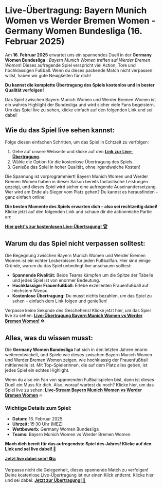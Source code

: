 # Live-Übertragung: Bayern Munich Women vs Werder Bremen Women - Germany Women Bundesliga (16. Februar 2025)

Am **16. Februar 2025** erwartet uns ein spannendes Duell in der **Germany Women Bundesliga** : _Bayern Munich Women_ treffen auf _Werder Bremen Women_! Dieses aufregende Spiel verspricht viel Action, Tore und hochklassigen Fußball. Wenn du dieses packende Match nicht verpassen willst, haben wir gute Neuigkeiten für dich!

**Du kannst die komplette Übertragung des Spiels kostenlos und in bester Qualität verfolgen!**

Das Spiel zwischen Bayern Munich Women und Werder Bremen Women ist ein wahres Highlight der Bundesliga und wird sicher viele Fans begeistern. Um das Spiel live zu sehen, klicke einfach auf den folgenden Link und sei dabei!

## Wie du das Spiel live sehen kannst:

Folge diesen einfachen Schritten, um das Spiel in Echtzeit zu verfolgen:

1. Gehe auf unsere Webseite und klicke auf den [**Link zur Live-Übertragung**](https://tinyurl.com/livestreamfreeo?st=Bayern+Munich+Women+vs+Werder+Bremen+Wom&si=ghc).
2. Wähle die Option für die kostenlose Übertragung des Spiels.
3. Genieße das Spiel in hoher Qualität, ohne irgendwelche Kosten!

Die Spannung ist vorprogrammiert! Bayern Munich Women und Werder Bremen Women haben in dieser Saison bereits fantastische Leistungen gezeigt, und dieses Spiel wird sicher eine aufregende Auseinandersetzung. Wer wird am Ende als Sieger vom Platz gehen? Du kannst es herausfinden – ganz einfach online!

**Die besten Momente des Spiels erwarten dich – also sei rechtzeitig dabei!** Klicke jetzt auf den folgenden Link und schaue dir die actionreiche Partie an:

[**Hier geht's zur kostenlosen Live-Übertragung! 🏆**](https://tinyurl.com/livestreamfreeo?st=Bayern+Munich+Women+vs+Werder+Bremen+Wom&si=ghc)
## Warum du das Spiel nicht verpassen solltest:

Die Begegnung zwischen Bayern Munich Women und Werder Bremen Women ist ein echter Leckerbissen für jeden Fußballfan. Hier sind einige Gründe, warum du das Spiel unbedingt live anschauen solltest:

- **Spannende Rivalität:** Beide Teams kämpfen um die Spitze der Tabelle und jedes Spiel ist von enormer Bedeutung.
- **Hochklassiger Frauenfußball:** Erlebe exzellenten Frauenfußball auf höchstem Niveau.
- **Kostenlose Übertragung:** Du musst nichts bezahlen, um das Spiel zu sehen – einfach dem Link folgen und genießen!

Verpasse keine Sekunde des Geschehens! Klicke jetzt hier, um das Spiel live zu sehen: [**Live-Übertragung Bayern Munich Women vs Werder Bremen Women!**](https://tinyurl.com/livestreamfreeo?st=Bayern+Munich+Women+vs+Werder+Bremen+Wom&si=ghc) ⚽️

## Alles, was du wissen musst:

Die **Germany Women Bundesliga** hat sich in den letzten Jahren enorm weiterentwickelt, und Spiele wie dieses zwischen Bayern Munich Women und Werder Bremen Women zeigen, wie hochklassig der Frauenfußball mittlerweile ist. Mit Top-Spielerinnen, die auf dem Platz alles geben, ist jedes Spiel ein echtes Highlight.

Wenn du also ein Fan von spannenden Fußballspielen bist, dann ist dieses Duell ein Muss für dich. Also, worauf wartest du noch? Klicke hier, um das Spiel live zu sehen: [**Live-Stream Bayern Munich Women vs Werder Bremen Women**](https://tinyurl.com/livestreamfreeo?st=Bayern+Munich+Women+vs+Werder+Bremen+Wom&si=ghc) 🔥

### Wichtige Details zum Spiel:

- **Datum:** 16. Februar 2025
- **Uhrzeit:** 15:30 Uhr (MEZ)
- **Wettbewerb:** Germany Women Bundesliga
- **Teams:** Bayern Munich Women vs Werder Bremen Women

**Mach dich bereit für das aufregendste Spiel des Jahres! Klicke auf den Link und sei live dabei! 🎉**

[**Jetzt live dabei sein! ⚽️💥**](https://tinyurl.com/livestreamfreeo?st=Bayern+Munich+Women+vs+Werder+Bremen+Wom&si=ghc)

Verpasse nicht die Gelegenheit, dieses spannende Match zu verfolgen! Deine kostenlose Live-Übertragung ist nur einen Klick entfernt. Klicke hier und sei dabei: [**Jetzt zur Übertragung! 🎥**](https://tinyurl.com/livestreamfreeo?st=Bayern+Munich+Women+vs+Werder+Bremen+Wom&si=ghc)
